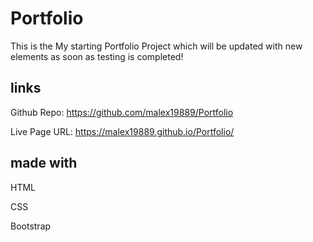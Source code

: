 # Portfolio


This is the My starting Portfolio Project which will be updated with new elements as soon as testing is completed!


## links

Github Repo: https://github.com/malex19889/Portfolio

Live Page URL: https://malex19889.github.io/Portfolio/ 


## made with
HTML

CSS

Bootstrap


